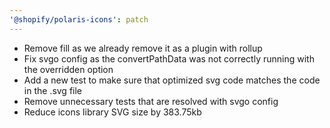 ```yaml
---
'@shopify/polaris-icons': patch
---
```


- Remove fill as we already remove it as a plugin with rollup
- Fix svgo config as the convertPathData was not correctly running with the overridden option
- Add a new test to make sure that optimized svg code matches the code in the .svg file
- Remove unnecessary tests that are resolved with svgo config
- Reduce icons library SVG size by 383.75kb
